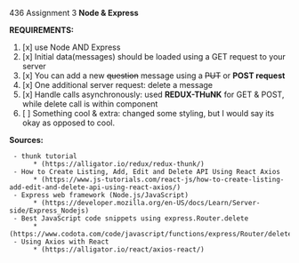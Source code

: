 436 Assignment 3
**Node & Express**

**REQUIREMENTS:**

1. [x] use Node AND Express
2. [x] Initial data(messages) should be loaded using a GET request to your server
3. [x] You can add a new ~~question~~ message using a ~~PUT~~ or **POST request**
4. [x] One additional server request: delete a message
5. [x] Handle calls asynchronously: used **REDUX-THuNK** for GET & POST, while delete call is within component
6. [ ] Something cool & extra: changed some styling, but I would say its okay as opposed to cool.


**Sources:** 

     - thunk tutorial 
          * (https://alligator.io/redux/redux-thunk/)
     - How to Create Listing, Add, Edit and Delete API Using React Axios
          * (https://www.js-tutorials.com/react-js/how-to-create-listing-add-edit-and-delete-api-using-react-axios/)
     - Express web framework (Node.js/JavaScript)
          * (https://developer.mozilla.org/en-US/docs/Learn/Server-side/Express_Nodejs)
     - Best JavaScript code snippets using express.Router.delete
          * (https://www.codota.com/code/javascript/functions/express/Router/delete)
     - Using Axios with React
          * (https://alligator.io/react/axios-react/)

    
